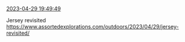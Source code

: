 [2023-04-29 19:49:49](https://mstdn.social/@hill_wanderer/110283835923978830)

Jersey revisited <a href="https://www.assortedexplorations.com/outdoors/2023/04/29/jersey-revisited/" target="_blank" rel="nofollow noopener noreferrer" translate="no">https://www.assortedexplorations.com/outdoors/2023/04/29/jersey-revisited/</a>